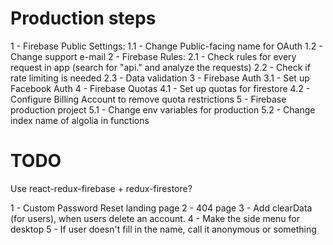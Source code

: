 # Production steps

1 - Firebase Public Settings:
1.1 - Change Public-facing name for OAuth
1.2 - Change support e-mail
2 - Firebase Rules:
2.1 - Check rules for every request in app (search for "api." and analyze the requests)
2.2 - Check if rate limiting is needed
2.3 - Data validation
3 - Firebase Auth
3.1 - Set up Facebook Auth
4 - Firebase Quotas
4.1 - Set up quotas for firestore
4.2 - Configure Billing Account to remove quota restrictions
5 - Firebase production project
5.1 - Change env variables for production
5.2 - Change index name of algolia in functions

# TODO

Use react-redux-firebase + redux-firestore?

1 - Custom Password Reset landing page
2 - 404 page
3 - Add clearData (for users), when users delete an account.
4 - Make the side menu for desktop
5 - If user doesn't fill in the name, call it anonymous or something
